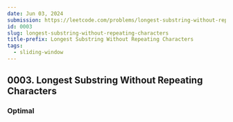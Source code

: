```yaml
---
date: Jun 03, 2024
submission: https://leetcode.com/problems/longest-substring-without-repeating-characters/submissions/1275753596
id: 0003
slug: longest-substring-without-repeating-characters
title-prefix: Longest Substring Without Repeating Characters
tags: 
  - sliding-window
---
```


## 0003. Longest Substring Without Repeating Characters

### Optimal

```ts {include="index.ts"}
```

